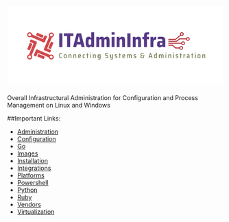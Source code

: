 # ![ITAdminInfra](https://github.com/Richard-Barrett/ITAdminInfra/blob/master/Images/Logos/Screen%20Shot%202020-04-05%20at%2008.16.33.png)
Overall Infrastructural Administration for Configuration and Process Management on Linux and Windows

##Important Links:
- [Administration](https://github.com/Richard-Barrett/ITAdminInfra/tree/master/Administration)
- [Configuration](https://github.com/Richard-Barrett/ITAdminInfra/tree/master/Configuration)
- [Go](https://github.com/Richard-Barrett/ITAdminInfra/tree/master/Go)
- [Images](https://github.com/Richard-Barrett/ITAdminInfra/tree/master/Images)
- [Installation](https://github.com/Richard-Barrett/ITAdminInfra/tree/master/Installation)
- [Integrations](https://github.com/Richard-Barrett/ITAdminInfra/tree/master/Integrations)
- [Platforms](https://github.com/Richard-Barrett/ITAdminInfra/tree/master/Platforms)
- [Powershell](https://github.com/Richard-Barrett/ITAdminInfra/tree/master/Powershell)
- [Python](https://github.com/Richard-Barrett/ITAdminInfra/tree/master/Python)
- [Ruby](https://github.com/Richard-Barrett/ITAdminInfra/tree/master/Ruby)
- [Vendors](https://github.com/Richard-Barrett/ITAdminInfra/tree/master/Vendors)
- [Virtualization](https://github.com/Richard-Barrett/ITAdminInfra/tree/master/Virtualization)

